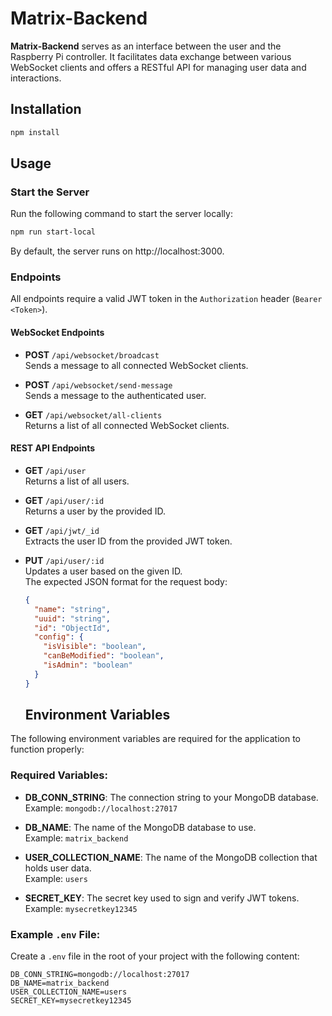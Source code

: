 # Matrix-Backend

**Matrix-Backend** serves as an interface between the user and the Raspberry Pi controller. It facilitates data exchange between various WebSocket clients and offers a RESTful API for managing user data and interactions.

## Installation

```bash
npm install
```
## Usage

### Start the Server

Run the following command to start the server locally:

```bash
npm run start-local
```
By default, the server runs on http://localhost:3000.

### Endpoints

All endpoints require a valid JWT token in the `Authorization` header (`Bearer <Token>`).

#### WebSocket Endpoints

- **POST** `/api/websocket/broadcast`  
  Sends a message to all connected WebSocket clients.

- **POST** `/api/websocket/send-message`  
  Sends a message to the authenticated user.

- **GET** `/api/websocket/all-clients`  
  Returns a list of all connected WebSocket clients.

#### REST API Endpoints

- **GET** `/api/user`  
  Returns a list of all users.

- **GET** `/api/user/:id`  
  Returns a user by the provided ID.

- **GET** `/api/jwt/_id`  
  Extracts the user ID from the provided JWT token.

- **PUT** `/api/user/:id`  
  Updates a user based on the given ID.  
  The expected JSON format for the request body:

  ```json
  {
    "name": "string",
    "uuid": "string",
    "id": "ObjectId",
    "config": {
      "isVisible": "boolean",
      "canBeModified": "boolean",
      "isAdmin": "boolean"
    }
  }
  ```
  ## Environment Variables

The following environment variables are required for the application to function properly:

### Required Variables:

- **DB_CONN_STRING**: The connection string to your MongoDB database.  
  Example: `mongodb://localhost:27017`

- **DB_NAME**: The name of the MongoDB database to use.  
  Example: `matrix_backend`

- **USER_COLLECTION_NAME**: The name of the MongoDB collection that holds user data.  
  Example: `users`

- **SECRET_KEY**: The secret key used to sign and verify JWT tokens.  
  Example: `mysecretkey12345`

### Example `.env` File:

Create a `.env` file in the root of your project with the following content:

```env
DB_CONN_STRING=mongodb://localhost:27017
DB_NAME=matrix_backend
USER_COLLECTION_NAME=users
SECRET_KEY=mysecretkey12345
